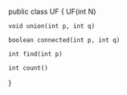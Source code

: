 public class UF {
    UF(int N)

    void union(int p, int q)

    boolean connected(int p, int q)

    int find(int p)

    int count()
}
